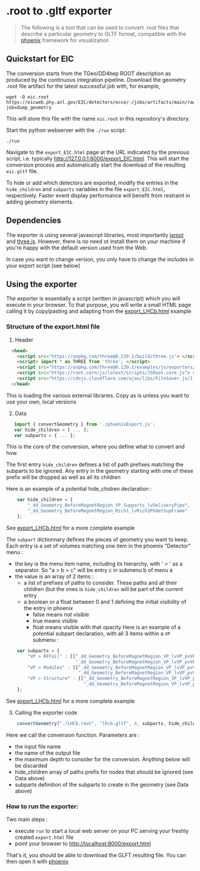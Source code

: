 # .root to .gltf exporter

> The following is a tool that can be used to convert .root files that describe a particular geometry to GLTF format, compatible with the [phoenix](https://github.com/HSF/phoenix) framework for visualization

## Quickstart for EIC

The conversion starts from the TGeo/DD4hep ROOT description as produced by the continuous integration pipeline. Download the geometry .root file artifact for the latest successful job with, for example,
```console
wget -O eic.root https://eicweb.phy.anl.gov/EIC/detectors/ecce/-/jobs/artifacts/main/raw/geo/detector_geo_central.root?job=dump_geometry
```
This will store this file with the name `eic.root` in this repository's directory.

Start the python webserver with the `./run` script:
```console
./run
```
Navigate to the `export_EIC.html` page at the URL indicated by the previous script, i.e. typically http://127.0.0.1:8000/export_EIC.html. This will start the conversion process and automatically start the download of the resulting `eic.gltf` file.

To hide or add which detectors are exported, modify the entries in the `hide_children` and `subparts` variables in the file `export_EIC.html`, respectively. Faster event display performance will benefit from restraint in adding geometry elements.

## Dependencies

The exporter is using several javascript libraries, most importantly [jsroot](https://github.com/root-project/jsroot) and [three.js](https://threejs.org). However, there is no need ot install them on your machine if you're happy with the default version used from the Web.

In case you want to change version, you only have to change the includes in your export script (see below)

## Using the exporter 

The exporter is essentially a script (written in javascript) which you will execute in your browser. To that purpose, you will write a small HTML page calling it by copy/pasting and adapting from the [export_LHCb.html](export_LHCb.html) example

### Structure of the export.html file

 1. Header

```html
  <head>
    <script src="https://unpkg.com/three@0.139.1/build/three.js"> </script>
    <script> import * as THREE from 'three'; </script>
    <script src="https://unpkg.com/three@0.139.1/examples/js/exporters/GLTFExporter.js"> </script>
    <script src="https://root.cern/js/latest/scripts/JSRoot.core.js"> </script>
    <script src="https://cdnjs.cloudflare.com/ajax/libs/FileSaver.js/1.3.8/FileSaver.js"></script>
  </head>
```
This is loading the various external libraries. Copy as is unless you want to use your own, local versions

 2. Data
 
 ```javascript
    import { convertGeometry } from './phoenixExport.js';
    var hide_children = [ ... ];
    var subparts = { ... };
 ```
This is the core of the conversion, where you define what to convert and how.

The first entry `hide_children` defines a list of path prefixes matching the subparts to be ignored.
Any entry in the geometry starting with one of these prefix will be dropped as well as all its children

Here is an example of a potential hide_chidren declaration :
```javascript
    var hide_children = [
        "_dd_Geometry_BeforeMagnetRegion_VP_Supports_lvDeliveryPipe",
        "_dd_Geometry_BeforeMagnetRegion_Rich1_lvRich1PhDetSupFrame"
    ];
```

See [export_LHCb.html](export_LHCb.html) for a more complete example

The `subpart` dictionnary defines the pieces of geometry you want to keep. Each entry is a set of volumes
matching one item in the phoenix "Detector" menu :
  * the key is the menu item name, including its hierarchy, with ' > ' as a separator.
    So "a > b > c" will be entry c in submenu b of menu a
  * the value is an array of 2 items :
    * a list of prefixes of paths to consider. These paths and all their children (but the ones is `hide_children`
      will be part of the current entry
    * a boolean or a float between 0 and 1 defining the initial visibility of the entry in phoenix
      * false means not visible
      * true means visible
      * float means visible with that opacity
Here is an example of a potential subpart declaration, with all 3 items within a `VP` submenu :
```javascript
    var subparts = {
        "VP > RFFoil" : [["_dd_Geometry_BeforeMagnetRegion_VP_lvVP_pvVPLeft_pvLeftRFFoil",
                          "_dd_Geometry_BeforeMagnetRegion_VP_lvVP_pvVPRight_pvRightRFFoil"], false], // not visible
        "VP > Modules" : [["_dd_Geometry_BeforeMagnetRegion_VP_lvVP_pvVPLeft_pvModule",
                           "_dd_Geometry_BeforeMagnetRegion_VP_lvVP_pvVPRight_pvModule"], true],      // visible
        "VP > Structure" : [["_dd_Geometry_BeforeMagnetRegion_VP_lvVP_pvVPLeft_pvLeftDetSup",
                             "_dd_Geometry_BeforeMagnetRegion_VP_lvVP_pvVPRight_pvRightDetSup"], .3]  // opacity 0.3
    }; 
```

See [export_LHCb.html](export_LHCb.html) for a more complete example

 3. Calling the exporter code

```javascript
    convertGeometry("./LHCb.root", "lhcb.gltf", 4, subparts, hide_children);
```
Here we call the conversion function. Parameters are :
 * the input file name
 * the name of the output file
 * the maximum depth to consider for the conversion. Anything below will be discarded
 * hide_children array of paths prefix for nodes that should be ignored (see Data above)
 * subparts definition of the subparts to create in the geometry (see Data above)


### How to run the exporter: 

Two main steps :
  * execute `run` to start a local web server on your PC serving your freshly created `export.html` file
  * point your browser to [http://localhost:8000/export.html](http://localhost:8000/export.html)
  
That's it, you should be able to download the GLFT resulting file.
You can then open it with [phoenix](https://github.com/HSF/phoenix)


